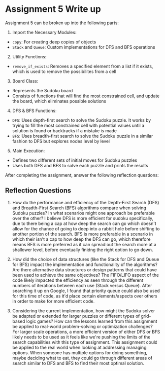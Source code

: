 # Assignment 5 Write up

Assignment 5 can be broken up into the following parts:
1. Import the Necessary Modules:
- `copy`: For creating deep copies of objects
- `Stack` and `Queue`: Custom implementations for DFS and BFS operations
2. Utility Functions: 
- `remove_if_exists`: Removes a specified element from a list if it exists, which is used to remove the possibilites from a cell
3. Board Class:
- Represents the Sudoku board
- Consists of functions that will find the most constrained cell, and update the board, which eliminates possible solutions
4. DFS & BFS Functions:
- `DFS`: Uses depth-first search to solve the Sudoku puzzle. It works by trying to fill the most constrained cell with potential values until a solution is found or backtracks if a mistake is made
- `BFS`: Uses breadth-first search to solve the Sudoku puzzle in a similar fashion to DFS but explores nodes level by level
5. Main Execution:
- Defines two different sets of initial moves for Sudoku puzzles
- Uses both DFS and BFS to solve each puzzle and prints the results


After completing the assignment, answer the following reflection questions:

## Reflection Questions

1. How do the performance and efficiency of the Depth-First Search (DFS) and Breadth-First Search (BFS) algorithms compare when solving Sudoku puzzles? In what scenarios might one approach be preferable over the other?
I believe DFS is more efficient for sudoku specifically, due to there being a cap at how deep the search can go which doesn't allow for the chance of going to deep into a rabbit hole before shifting to another portion of the search. 
BFS is more preferable in a scenario in which their isn't a cap to how deep the DFS can go, which therefore means BFS is more preferred as it can spread out the search more at a shallower level, before eventually finidng the right option to go down.


2. How did the choice of data structures (like the Stack for DFS and Queue for BFS) impact the implementation and functionality of the algorithms? Are there alternative data structures or design patterns that could have been used to achieve the same objectives?
The FIFO/LIFO aspect of the code likely impacted the efficiency as seen through the different numbers of iterations between each use (Stack versus Queue). After searching it up on Google, I found that priority queue could also be used for this time of code, as it'd place certain elements/aspects over others in order to make for more efficient code.


3. Considering the current implementation, how might the Sudoku solver be adapted or extended for larger puzzles or different types of grid-based logic games? How can the lessons learned from this assignment be applied to real-world problem-solving or optimization challenges?
For larger scale operations, a more efficient version of either DFS or BFS likely needs to be used as it feels like we're pushing the limits of the search capabilities with this type of assignment. This assignment could be applied to the real world when looking at addressing managing options. When someone has multiple options for doing something, maybe deciding what to eat, they could go through different areas of search similar to DFS and BFS to find their most optimal solution.